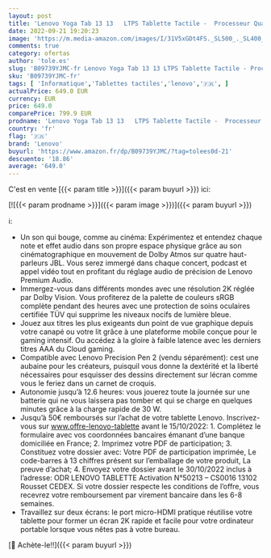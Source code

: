 ```yaml
---
layout: post
title: 'Lenovo Yoga Tab 13 13   LTPS Tablette Tactile -  Processeur Qualcomm Snapdragon 870  8Coeurs  8 Go de RAM  UFS 128 Go  Android 11.0  WiFi  - Noir'
date: 2022-09-21 19:20:23
image: 'https://m.media-amazon.com/images/I/31V5xGDt4FS._SL500_._SL400_.jpg'
comments: true
category: ofertas
author: 'tole.es'
slug: 'B09739YJMC-fr Lenovo Yoga Tab 13 13 LTPS Tablette Tactile - Processeur...'
sku: 'B09739YJMC-fr'
tags: [ 'Informatique','Tablettes tactiles','lenovo','🇫🇷', ]
actualPrice: 649.0 EUR
currency: EUR
price: 649.0
comparePrice: 799.9 EUR
prodname: 'Lenovo Yoga Tab 13 13   LTPS Tablette Tactile -  Processeur Qualcomm Snapdragon 870  8Coeurs  8 Go de RAM  UFS 128 Go  Android 11.0  WiFi  - Noir'
country: 'fr'
flag: '🇫🇷'
brand: 'Lenovo'
buyurl: 'https://www.amazon.fr/dp/B09739YJMC/?tag=tolees0d-21'
descuento: '18.86'
average: '649.0'
---
```


C'est en vente [{{< param title >}}]({{< param buyurl >}}) ici:

[![{{< param prodname >}}]({{< param image >}})]({{< param buyurl >}})

ℹ️:

- Un son qui bouge, comme au cinéma: Expérimentez et entendez chaque note et effet audio dans son propre espace physique grâce au son cinématographique en mouvement de Dolby Atmos sur quatre haut-parleurs JBL. Vous serez immergé dans chaque concert, podcast et appel vidéo tout en profitant du réglage audio de précision de Lenovo Premium Audio.
- Immergez-vous dans différents mondes avec une résolution 2K réglée par Dolby Vision. Vous profiterez de la palette de couleurs sRGB complète pendant des heures avec une protection de soins oculaires certifiée TÜV qui supprime les niveaux nocifs de lumière bleue.
- Jouez aux titres les plus exigeants dun point de vue graphique depuis votre canapé ou votre lit grâce à une plateforme mobile conçue pour le gaming intensif. Ou accédez à la gloire à faible latence avec les derniers titres AAA du Cloud gaming.
- Compatible avec Lenovo Precision Pen 2 (vendu séparément): cest une aubaine pour les créateurs, puisquil vous donne la dextérité et la liberté nécessaires pour esquisser des dessins directement sur lécran comme vous le feriez dans un carnet de croquis.
- Autonomie jusqu’à 12.6 heures: vous jouerez toute la journée sur une batterie qui ne vous laissera pas tomber et qui se charge en quelques minutes grâce à la charge rapide de 30 W.
- Jusqu’à 50€ remboursés sur l’achat de votre tablette Lenovo. Inscrivez-vous sur www.offre-lenovo-tablette avant le 15/10/2022: 1. Complétez le formulaire avec vos coordonnées bancaires émanant d’une banque domiciliée en France; 2. Imprimez votre PDF de participation; 3. Constituez votre dossier avec: Votre PDF de participation imprimée, Le code-barres à 13 chiffres présent sur l’emballage de votre produit, La preuve d’achat; 4. Envoyez votre dossier avant le 30/10/2022 inclus à l’adresse: ODR LENOVO TABLETTE Activation N°50213 – CS0016 13102 Rousset CEDEX. Si votre dossier respecte les conditions de l’offre, vous recevrez votre remboursement par virement bancaire dans les 6-8 semaines.
- Travaillez sur deux écrans: le port micro-HDMI pratique réutilise votre tablette pour former un écran 2K rapide et facile pour votre ordinateur portable lorsque vous nêtes pas à votre bureau.

[🛒 Achète-le!!]({{< param buyurl >}})

